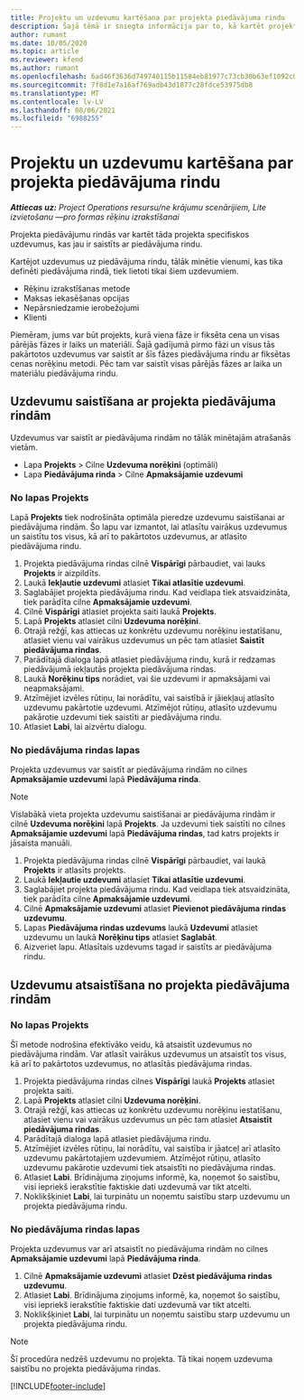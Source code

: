 ```yaml
---
title: Projektu un uzdevumu kartēšana par projekta piedāvājuma rindu
description: Šajā tēmā ir sniegta informācija par to, kā kartēt projektus un uzdevumus uz projekta uzdevuma rindu.
author: rumant
ms.date: 10/05/2020
ms.topic: article
ms.reviewer: kfend
ms.author: rumant
ms.openlocfilehash: 6ad46f3636d749740115b11584eb81977c73cb30b63ef1092c0c2aac97cbc647
ms.sourcegitcommit: 7f8d1e7a16af769adb43d1877c28fdce53975db8
ms.translationtype: MT
ms.contentlocale: lv-LV
ms.lasthandoff: 08/06/2021
ms.locfileid: "6988255"
---
```

# <a name="map-projects-and-tasks-to-a-project-based-quote-line"></a>Projektu un uzdevumu kartēšana par projekta piedāvājuma rindu

_**Attiecas uz:** Project Operations resursu/ne krājumu scenārijiem, Lite izvietošanu —pro formas rēķinu izrakstīšanai_

Projekta piedāvājumu rindās var kartēt tāda projekta specifiskos uzdevumus, kas jau ir saistīts ar piedāvājuma rindu.

Kartējot uzdevumus uz piedāvājuma rindu, tālāk minētie vienumi, kas tika definēti piedāvājuma rindā, tiek lietoti tikai šiem uzdevumiem.

- Rēķinu izrakstīšanas metode
- Maksas iekasēšanas opcijas
- Nepārsniedzamie ierobežojumi
- Klienti

Piemēram, jums var būt projekts, kurā viena fāze ir fiksēta cena un visas pārējās fāzes ir laiks un materiāli. Šajā gadījumā pirmo fāzi un visus tās pakārtotos uzdevumus var saistīt ar šīs fāzes piedāvājuma rindu ar fiksētas cenas norēķinu metodi. Pēc tam var saistīt visas pārējās fāzes ar laika un materiālu piedāvājuma rindu.

## <a name="associate-tasks-to-project-based-quote-lines"></a>Uzdevumu saistīšana ar projekta piedāvājuma rindām

Uzdevumus var saistīt ar piedāvājuma rindām no tālāk minētajām atrašanās vietām.

- Lapa **Projekts** > Cilne **Uzdevuma norēķini** (optimāli)
- Lapa **Piedāvājuma rinda** > Cilne **Apmaksājamie uzdevumi** 

### <a name="from-the-project-page"></a>No lapas Projekts

Lapā **Projekts** tiek nodrošināta optimāla pieredze uzdevumu saistīšanai ar piedāvājuma rindām. Šo lapu var izmantot, lai atlasītu vairākus uzdevumus un saistītu tos visus, kā arī to pakārtotos uzdevumus, ar atlasīto piedāvājuma rindu.

1. Projekta piedāvājuma rindas cilnē **Vispārīgi** pārbaudiet, vai lauks **Projekts** ir aizpildīts.
2. Laukā **Iekļautie uzdevumi** atlasiet **Tikai atlasītie uzdevumi**.
3. Saglabājiet projekta piedāvājuma rindu. Kad veidlapa tiek atsvaidzināta, tiek parādīta cilne **Apmaksājamie uzdevumi**.
4. Cilnē **Vispārīgi** atlasiet projekta saiti laukā **Projekts**.
5. Lapā **Projekts** atlasiet cilni **Uzdevuma norēķini**.
6. Otrajā režģī, kas attiecas uz konkrētu uzdevumu norēķinu iestatīšanu, atlasiet vienu vai vairākus uzdevumus un pēc tam atlasiet **Saistīt piedāvājuma rindas**.
7. Parādītajā dialoga lapā atlasiet piedāvājuma rindu, kurā ir redzamas piedāvājumā iekļautās projekta piedāvājuma rindas.
8. Laukā **Norēķinu tips** norādiet, vai šie uzdevumi ir apmaksājami vai neapmaksājami.
9. Atzīmējiet izvēles rūtiņu, lai norādītu, vai saistībā ir jāiekļauj atlasīto uzdevumu pakārtotie uzdevumi. Atzīmējot rūtiņu, atlasīto uzdevumu pakārotie uzdevumi tiek saistīti ar piedāvājuma rindu.
10. Atlasiet **Labi**, lai aizvērtu dialogu.

### <a name="from-the-quote-line-page"></a>No piedāvājuma rindas lapas

Projekta uzdevumus var saistīt ar piedāvājuma rindām no cilnes **Apmaksājamie uzdevumi** lapā **Piedāvājuma rinda**.

>[!NOTE]
>Vislabākā vieta projekta uzdevumu saistīšanai ar piedāvājuma rindām ir cilnē **Uzdevuma norēķini** lapā **Projekts**. Ja uzdevumi tiek saistīti no cilnes **Apmaksājamie uzdevumi** lapā **Piedāvājuma rindas**, tad katrs projekts ir jāsaista manuāli.

1. Projekta piedāvājuma rindas cilnē **Vispārīgi** pārbaudiet, vai laukā **Projekts** ir atlasīts projekts.
2. Laukā **Iekļautie uzdevumi** atlasiet **Tikai atlasītie uzdevumi**.
3. Saglabājiet projekta piedāvājuma rindu. Kad veidlapa tiek atsvaidzināta, tiek parādīta cilne **Apmaksājamie uzdevumi**.
4. Cilnē **Apmaksājamie uzdevumi** atlasiet **Pievienot piedāvājuma rindas uzdevumu**.
5. Lapas **Piedāvājuma rindas uzdevums** laukā **Uzdevumi** atlasiet uzdevumu un laukā **Norēķinu tips** atlasiet **Saglabāt**. 
6. Aizveriet lapu. Atlasītais uzdevums tagad ir saistīts ar piedāvājuma rindu.

## <a name="disassociate-tasks-from-projectbased-quote-lines"></a>Uzdevumu atsaistīšana no projekta piedāvājuma rindām

### <a name="from-the-project-page"></a>No lapas Projekts

Šī metode nodrošina efektīvāko veidu, kā atsaistīt uzdevumus no piedāvājuma rindām. Var atlasīt vairākus uzdevumus un atsaistīt tos visus, kā arī to pakārtotos uzdevumus, no atlasītās piedāvājuma rindas.

1. Projekta piedāvājuma rindas cilnes **Vispārīgi** laukā **Projekts** atlasiet projekta saiti.
2. Lapā **Projekts** atlasiet cilni **Uzdevuma norēķini**.
3. Otrajā režģī, kas attiecas uz konkrētu uzdevumu norēķinu iestatīšanu, atlasiet vienu vai vairākus uzdevumus un pēc tam atlasiet **Atsaistīt piedāvājuma rindas**.
4. Parādītajā dialoga lapā atlasiet piedāvājuma rindu.
5. Atzīmējiet izvēles rūtiņu, lai norādītu, vai saistība ir jāatceļ arī atlasīto uzdevumu pakārtotajiem uzdevumiem. Atzīmējot rūtiņu, atlasīto uzdevumu pakārotie uzdevumi tiek atsaistīti no piedāvājuma rindas.
6. Atlasiet **Labi**. Brīdinājuma ziņojums informē, ka, noņemot šo saistību, visi iepriekš ierakstītie faktiskie dati uzdevumā var tikt atcelti. 
7. Noklikšķiniet **Labi**, lai turpinātu un noņemtu saistību starp uzdevumu un projekta piedāvājuma rindu.

### <a name="from-the-quote-line-page"></a>No piedāvājuma rindas lapas

Projekta uzdevumus var arī atsaistīt no piedāvājuma rindām no cilnes **Apmaksājamie uzdevumi** lapā **Piedāvājuma rinda**.

1. Cilnē **Apmaksājamie uzdevumi** atlasiet **Dzēst piedāvājuma rindas uzdevumu**.
2. Atlasiet **Labi**. Brīdinājuma ziņojums informē, ka, noņemot šo saistību, visi iepriekš ierakstītie faktiskie dati uzdevumā var tikt atcelti. 
3. Noklikšķiniet **Labi**, lai turpinātu un noņemtu saistību starp uzdevumu un projekta piedāvājuma rindu.

>[!NOTE]
> Šī procedūra nedzēš uzdevumu no projekta. Tā tikai noņem uzdevuma saistību no projekta piedāvājuma rindas.


[!INCLUDE[footer-include](../../includes/footer-banner.md)]